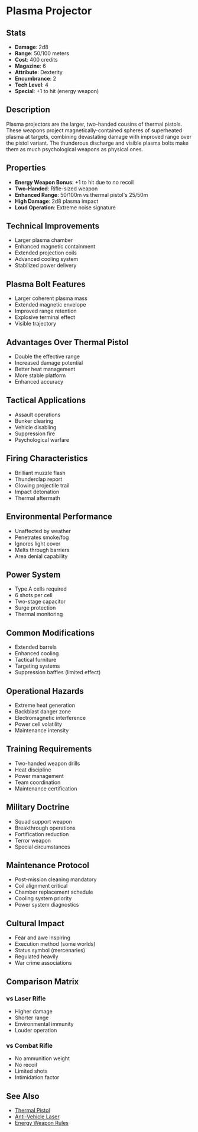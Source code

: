 # Plasma Projector

## Stats
- **Damage**: 2d8
- **Range**: 50/100 meters
- **Cost**: 400 credits
- **Magazine**: 6
- **Attribute**: Dexterity
- **Encumbrance**: 2
- **Tech Level**: 4
- **Special**: +1 to hit (energy weapon)

## Description
Plasma projectors are the larger, two-handed cousins of thermal pistols. These weapons project magnetically-contained spheres of superheated plasma at targets, combining devastating damage with improved range over the pistol variant. The thunderous discharge and visible plasma bolts make them as much psychological weapons as physical ones.

## Properties
- **Energy Weapon Bonus**: +1 to hit due to no recoil
- **Two-Handed**: Rifle-sized weapon
- **Enhanced Range**: 50/100m vs thermal pistol's 25/50m
- **High Damage**: 2d8 plasma impact
- **Loud Operation**: Extreme noise signature

## Technical Improvements
- Larger plasma chamber
- Enhanced magnetic containment
- Extended projection coils
- Advanced cooling system
- Stabilized power delivery

## Plasma Bolt Features
- Larger coherent plasma mass
- Extended magnetic envelope
- Improved range retention
- Explosive terminal effect
- Visible trajectory

## Advantages Over Thermal Pistol
- Double the effective range
- Increased damage potential
- Better heat management
- More stable platform
- Enhanced accuracy

## Tactical Applications
- Assault operations
- Bunker clearing
- Vehicle disabling
- Suppression fire
- Psychological warfare

## Firing Characteristics
- Brilliant muzzle flash
- Thunderclap report
- Glowing projectile trail
- Impact detonation
- Thermal aftermath

## Environmental Performance
- Unaffected by weather
- Penetrates smoke/fog
- Ignores light cover
- Melts through barriers
- Area denial capability

## Power System
- Type A cells required
- 6 shots per cell
- Two-stage capacitor
- Surge protection
- Thermal monitoring

## Common Modifications
- Extended barrels
- Enhanced cooling
- Tactical furniture
- Targeting systems
- Suppression baffles (limited effect)

## Operational Hazards
- Extreme heat generation
- Backblast danger zone
- Electromagnetic interference
- Power cell volatility
- Maintenance intensity

## Training Requirements
- Two-handed weapon drills
- Heat discipline
- Power management
- Team coordination
- Maintenance certification

## Military Doctrine
- Squad support weapon
- Breakthrough operations
- Fortification reduction
- Terror weapon
- Special circumstances

## Maintenance Protocol
- Post-mission cleaning mandatory
- Coil alignment critical
- Chamber replacement schedule
- Cooling system priority
- Power system diagnostics

## Cultural Impact
- Fear and awe inspiring
- Execution method (some worlds)
- Status symbol (mercenaries)
- Regulated heavily
- War crime associations

## Comparison Matrix
### vs Laser Rifle
- Higher damage
- Shorter range
- Environmental immunity
- Louder operation

### vs Combat Rifle
- No ammunition weight
- No recoil
- Limited shots
- Intimidation factor

## See Also
- [Thermal Pistol](thermal-pistol.md)
- [Anti-Vehicle Laser](../../heavy/anti-vehicle-laser.md)
- [Energy Weapon Rules](../../../combat-rules/energy-weapons.md)